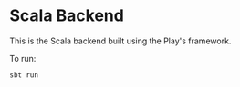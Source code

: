 # Scala Backend

This is the Scala backend built using the Play's framework.

To run:

```bash
sbt run
```